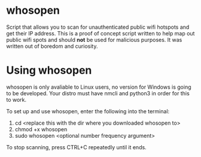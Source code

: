 # whosopen
Script that allows you to scan for unauthenticated public wifi hotspots and get their IP address. This is a proof of concept script written to help map out public wifi spots and should **not** be used for malicious purposes. It was written out of boredom and curiosity.  

# Using whosopen

whosopen is only avaliable to Linux users, no version for Windows is going to be developed. Your distro must have nmcli and python3 in order for this to work.

To set up and use whosopen, enter the following into the terminal:

1. cd \<replace this with the dir where you downloaded whosopen to\>
2. chmod +x whosopen
3. sudo whosopen \<optional number frequency argument\>

To stop scanning, press CTRL+C repeatedly until it ends.
